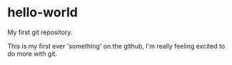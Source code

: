 # hello-world
My first git repository.

This is my first ever 'something' on the github, I'm really feeling excited to do more with git.
